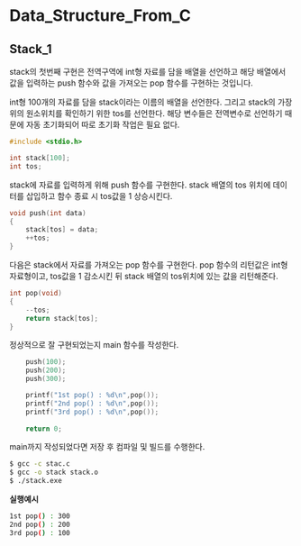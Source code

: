 # Data_Structure_From_C
## Stack_1
stack의 첫번째 구현은 전역구역에 int형 자료를 담을 배열을 선언하고 해당 배열에서 값을 입력하는 push 함수와 값을 가져오는 pop 함수를 구현하는 것입니다.

int형 100개의 자료를 담을 stack이라는 이름의 배열을 선언한다. 그리고 stack의 가장 위의 원소위치를 확인하기 위한 tos를 선언한다. 해당 변수들은 전역변수로 선언하기 때문에 자동 초기화되어 따로 초기화 작업은 필요 없다.

```c
#include <stdio.h>

int stack[100];
int tos;
```

stack에 자료를 입력하게 위해 push 함수를 구현한다. stack 배열의 tos 위치에 데이터를 삽입하고 함수 종료 시 tos값을 1 상승시킨다.

```c
void push(int data)
{
    stack[tos] = data;
    ++tos;
}
```

다음은 stack에서 자료를 가져오는 pop 함수를 구현한다. pop 함수의 리턴값은 int형 자료형이고, tos값을 1 감소시킨 뒤 stack 배열의 tos위치에 있는 값을 리턴해준다.

```c
int pop(void)
{
    --tos;
    return stack[tos];
}
```

정상적으로 잘 구현되었는지 main 함수를 작성한다.

```c
    push(100);
    push(200);
    push(300);

    printf("1st pop() : %d\n",pop());
    printf("2nd pop() : %d\n",pop());
    printf("3rd pop() : %d\n",pop());
    
    return 0;
```

main까지 작성되었다면 저장 후 컴파일 및 빌드를 수행한다.

```bash
$ gcc -c stac.c
$ gcc -o stack stack.o
$ ./stack.exe
```

__실행예시__
```bash
1st pop() : 300
2nd pop() : 200
3rd pop() : 100
```